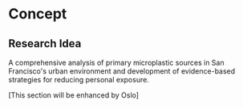 # Concept

## Research Idea

A comprehensive analysis of primary microplastic sources in San Francisco's urban environment and development of evidence-based strategies for reducing personal exposure.

[This section will be enhanced by Oslo]
